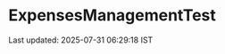 # ExpensesManagementTest

























































































































Last updated: 2025-07-31 06:29:18 IST
